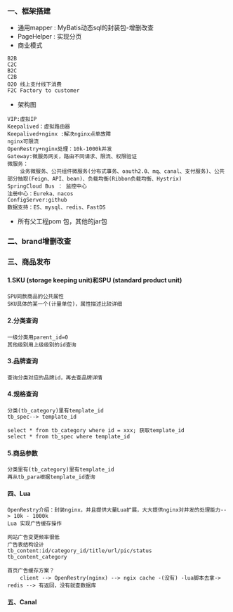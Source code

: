 ### 一、框架搭建

- 通用mapper : MyBatis动态sql的封装包-增删改查
- PageHelper : 实现分页
- 商业模式
```
B2B
C2C
B2C
C2B
O2O 线上支付线下消费
F2C Factory to customer
```

- 架构图
```
VIP:虚拟IP
Keepalived：虚拟路由器
Keepalived+nginx :解决nginx点单故障
nginx可限流
OpenRestry+nginx处理：10k-1000k并发
Gateway:微服务网关，路由不同请求、限流、权限验证
微服务：
    业务微服务、公共组件微服务(分布式事务、oauth2.0、mq、canal、支付服务)、公共部分抽取(Feign、API、bean)、负载均衡(Ribbon负载均衡、Hystrix)
SpringCloud Bus ： 监控中心
注册中心：Eureka、nacos
ConfigServer:github
数据支持：ES、mysql、redis、FastDS
```

- 所有父工程pom 包，其他的jar包


### 二、brand增删改查
### 三、商品发布
#### 1.SKU (storage keeping unit)和SPU (standard product unit)
```
SPU同款商品的公共属性
SKU具体的某一个(计量单位)，属性描述比较详细
```

#### 2.分类查询
```
一级分类用parent_id=0
其他级别用上级级别的id查询
```
#### 3.品牌查询
```
查询分类对应的品牌id，再去查品牌详情
```
#### 4.规格查询
```
分类(tb_category)里有template_id
tb_spec--> template_id

select * from tb_category where id = xxx; 获取template_id
select * from tb_spec where template_id
```
#### 5.商品参数
```
分类里有(tb_category)里有template_id
再从tb_para根据template_id查询

```

#### 四、Lua
```
OpenRestry介绍：封装nginx，并且提供大量Lua扩展，大大提供nginx对并发的处理能力--> 10k - 1000k
Lua 实现广告缓存操作

网站广告变更频率很低
广告表结构设计
tb_content:id/category_id/title/url/pic/status
tb_content_category

首页广告缓存方案？
    client --> OpenRestry(nginx) --> ngix cache -(没有) -lua脚本去拿-> redis --> 有返回，没有就查数据库
```
#### 五、Canal
